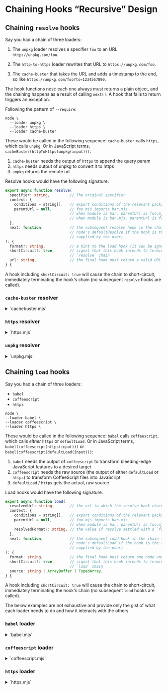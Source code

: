 # Chaining Hooks “Recursive” Design

## Chaining `resolve` hooks

Say you had a chain of three loaders:

1. The `unpkg` loader resolves a specifier `foo` to an URL `http://unpkg.com/foo`.

2. The `http-to-https` loader rewrites that URL to `https://unpkg.com/foo`.

3. The `cache-buster` that takes the URL and adds a timestamp to the end, so like `https://unpkg.com/foo?ts=1234567890`.

The hook functions nest: each one always must returns a plain object, and the chaining happens as a result of calling `next()`. A hook that fails to return triggers an exception.

Following the pattern of `--require`:

```console
node \
  --loader unpkg \
  --loader https \
  --loader cache-buster
```

These would be called in the following sequence: `cache-buster` calls `https`, which calls `unpkg`. Or in JavaScript terms, `cacheBuster(httpToHttps(unpkg(input)))`:

1. `cache-buster` needs the output of `https` to append the query param
2. `https` needs output of unpkg to convert it to https
3. `unpkg` returns the remote url

Resolve hooks would have the following signature:

```ts
export async function resolve(
  specifier: string,         // The original specifier
  context: {
    conditions = string[],   // export conditions of the relevant package.json
    parentUrl = null,        // foo.mjs imports bar.mjs
                             // when module is bar, parentUrl is foo.mjs
                             // when module is bar.mjs, parentUrl is foo.mjs
  },
  next: function,            // the subsequent resolve hook in the chain (or,
                             // node's defaultResolve if the hook is the final
                             // supplied by the user)
): {
  format?: string,           // a hint to the load hook (it can be ignored)
  shortCircuit?: true,       // signal that this hook intends to terminate the
                             // `resolve` chain
  url: string,               // the final hook must return a valid URL string
} {
```

A hook including `shortCircuit: true` will cause the chain to short-circuit, immediately terminating the hook's chain (no subsequent `resolve` hooks are called).

### `cache-buster` resolver

<details>
<summary>`cachebuster.mjs`</summary>

```js
export async function resolve(
  specifier,
  context,
  next, // https' resolve
) {
  const result = await next(specifier, context);

  const url = new URL(result.url); // this can throw, so handle appropriately

  if (supportsQueryString(url.protocol)) { // exclude `data:` & friends
    url.searchParams.set('ts', Date.now());
    result.url = url.href;
  }

  return result;
}

function supportsQueryString(/* … */) {/* … */}
```
</details>

### `https` resolver

<details>
<summary>`https.mjs`</summary>

```js
export async function resolve(
  specifier,
  context,
  next, // unpkg's resolve
) {
  const result = await next(specifier, context);

  const url = new URL(result.url); // this can throw, so handle appropriately

  if (url.protocol = 'http:') {
    url.protocol = 'https:';
    result.url = url.href;
  }

  return result;
}
```
</details>

### `unpkg` resolver

<details>
<summary>`unpkg.mjs`</summary>

```js
export async function resolve(
  specifier,
  context,
  next, // Node's defaultResolve
) {
  if (isBareSpecifier(specifier)) {
    return `http://unpkg.com/${specifier}`;
  }

  return next(specifier, context);
}
```
</details>

## Chaining `load` hooks

Say you had a chain of three loaders:

* `babel`
* `coffeescript`
* `https`

```console
node \
--loader babel \
--loader coffeescript \
--loader https \
```

These would be called in the following sequence: `babel` calls `coffeescript`, which calls _either_ `https` or `defaultLoad`. Or in JavaScript terms, `babel(coffeescript(https(input)))` or `babel(coffeescript(defaultLoad(input)))`:

1. `babel` needs the output of `coffeescript` to transform bleeding-edge JavaScript features to a desired target
2. `coffeescript` needs the raw source (the output of either `defaultLoad` or `https`) to transform CoffeeScript files into JavaScript
3. `defaultLoad` / `https` gets the actual, raw source

Load hooks would have the following signature:

```ts
export async function load(
  resolvedUrl: string,       // the url to which the resolve hook chain settled
  context: {
    conditions = string[],   // export conditions of the relevant package.json
    parentUrl = null,        // foo.mjs imports bar.mjs
                             // when module is bar, parentUrl is foo.mjs
    resolvedFormat?: string, // the value if resolve settled with a `format`
  },
  next: function,            // the subsequent load hook in the chain (or,
                             // node's defaultLoad if the hook is the final
                             // supplied by the user)
): {
  format: string,            // the final hook must return one node understands
  shortCircuit?: true,       // signal that this hook intends to terminate the
                             // `load` chain
  source: string | ArrayBuffer | TypedArray,
} {
```

A hook including `shortCircuit: true` will cause the chain to short-circuit, immediately terminating the hook's chain (no subsequent `load` hooks are called).

The below examples are not exhaustive and provide only the gist of what each loader needs to do and how it interacts with the others.

### `babel` loader

<details>
<summary>`babel.mjs`</summary>

```js
export async function resolve(/* … */) {/* … */ }

export async function load(
  url,
  context,
  next, // coffeescript's load ← https' load ← node's defaultLoad
) {
  const babelConfig = await getBabelConfig(url);

  const format = babelOutputToFormat.get(babelConfig.output.format);

  if (format === 'commonjs') return { format };

  const { source: transpiledSource } = await next(url, { ...context, format });
  const { code: transformedSource } = Babel.transformSync(transpiledSource.toString(), babelConfig);

  return {
    format,
    source: transformedSource,
  };
}

function getBabelConfig(url) {/* … */ }
const babelOutputToFormat = new Map([
  ['cjs', 'commonjs'],
  ['esm', 'module'],
  // …
]);
```
</details>

### `coffeescript` loader

<details>
<summary>`coffeescript.mjs`</summary>

```js
export async function resolve(/* … */) {/* … */}

export async function load(
  url,
  context,
  next, // https' load ← node's defaultLoad
) {
  if (!coffeescriptExtensionsRgx.test(url)) return next(url, context, defaultLoad);

  const format = await getPackageType(url);
  if (format === 'commonjs') return { format };

  const { source: rawSource } = await next(url, { ...context, format });
  const transformedSource = CoffeeScript.compile(rawSource.toString(), {
    bare: true,
    filename: url,
  });

  return {
    format,
    source: transformedSource,
  };
}

function getPackageType(url) {/* … */}
const coffeescriptExtensionsRgs = /* … */
```
</details>

### `https` loader

<details>
<summary>`https.mjs`</summary>

```js
import { get } from 'https';

const mimeTypeToFormat = new Map([
  ['application/node', 'commonjs'],
  ['application/javascript', 'module'],
  ['application/json', 'json'],
  // …
]);

export async function load(
  url,
  context,
  next, // node's defaultLoad
) {
  if (!url.startsWith('https://')) return next(url, context);

  return new Promise(function loadHttpsSource(resolve, reject) {
    get(url, function getHttpsSource(res) {
      // Determine the format from the MIME type of the response
      const format = mimeTypeToFormat.get(res.headers['content-type']);
      let source = '';

      res.on('data', (chunk) => source += chunk);
      res.on('end', () => resolve({ format, source }));
      res.on('error', reject);
    }).on('error', (err) => reject(err));
  });
}
```
</details>
